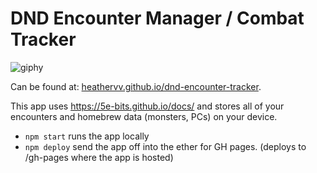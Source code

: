 # DND Encounter Manager / Combat Tracker

![giphy](https://github.com/heathervv/dnd-encounter-tracker/assets/8507983/39a05b32-18e9-4d97-805c-393fe5d0612d)

Can be found at: [heathervv.github.io/dnd-encounter-tracker](//heathervv.github.io/dnd-encounter-tracker).

This app uses https://5e-bits.github.io/docs/ and stores all of your encounters and homebrew data (monsters, PCs) on your device.

- `npm start` runs the app locally
- `npm deploy` send the app off into the ether for GH pages. (deploys to /gh-pages where the app is hosted)
